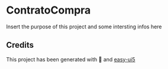 # ContratoCompra
Insert the purpose of this project and some intersting infos here


## Credits
This project has been generated with 💙 and [easy-ui5](https://github.com/SAP)
